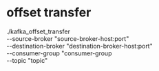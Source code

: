 # offset transfer
 ./kafka_offset_transfer \
    --source-broker "source-broker-host:port" \
    --destination-broker "destination-broker-host:port" \
    --consumer-group "consumer-group \
    --topic "topic"
